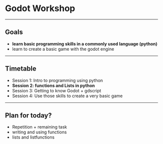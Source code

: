 # Godot Workshop
--- 
## Goals
- __learn basic programming skills in a commonly used language (python)__
- learn to create a basic game with the godot engine
---
## Timetable
- Session 1:  Intro to programming using python
- __Session 2: functions and Lists in python__
- Session 3: Getting to know Godot + gdscript
- Session 4: Use those skills to create a very basic game
--- 
## Plan for today?
- Repetition + remaining task
- writing and using functions
- lists and listfunctions